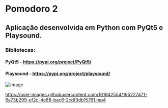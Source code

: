 # Pomodoro 2
## Aplicação desenvolvida em Python com PyQt5 e Playsound.

### Bibliotecas:

#### PyQt5 - https://pypi.org/project/PyQt5/
#### Playsound - https://pypi.org/project/playsound/

![image](https://user-images.githubusercontent.com/101942554/195227742-d563fbf3-a134-40fd-aca0-5fdf45913275.png)





https://user-images.githubusercontent.com/101942554/195227471-6a73b299-ef2c-4e88-bac6-2cdf3db15761.mp4



